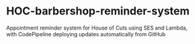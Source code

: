 # HOC-barbershop-reminder-system
Appointment reminder system for House of Cuts using SES and Lambda, with CodePipeline deploying updates automatically from GitHub
